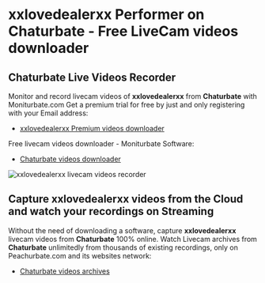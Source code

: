# xxlovedealerxx Performer on Chaturbate - Free LiveCam videos downloader

## Chaturbate Live Videos Recorder

Monitor and record livecam videos of **xxlovedealerxx** from **Chaturbate** with Moniturbate.com
Get a premium trial for free by just and only registering with your Email address:
* [xxlovedealerxx Premium videos downloader](https://moniturbate.com/request-demo-licence-key.html)

Free livecam videos downloader - Moniturbate Software:
* [Chaturbate videos downloader](https://moniturbate.com/moniturbate-download-software.html)

![xxlovedealerxx livecam videos recorder](https://peachurnet.com/templates/moniturbate-software.png)


## Capture xxlovedealerxx videos from the Cloud and watch your recordings on Streaming

Without the need of downloading a software, capture **xxlovedealerxx** livecam videos from **Chaturbate** 100% online.
Watch Livecam archives from **Chaturbate** unlimitedly from thousands of existing recordings, only on Peachurbate.com and its websites network:
* [Chaturbate videos archives](https://peachurnet.com/)